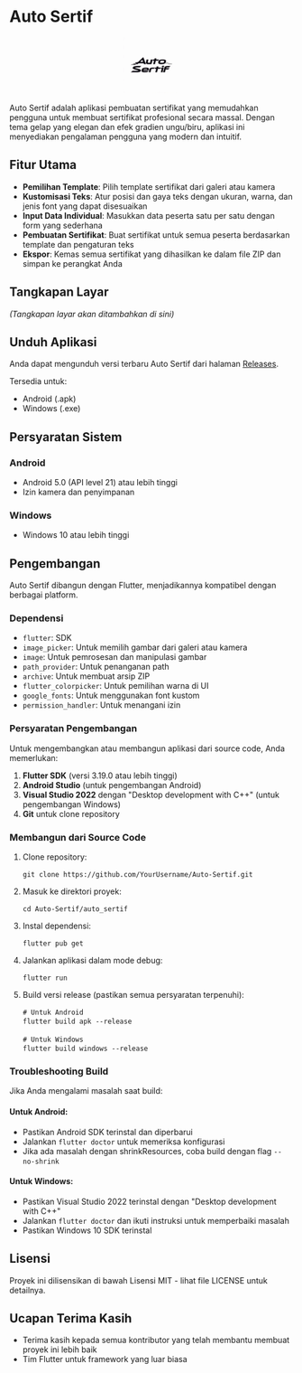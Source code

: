 # Auto Sertif

<p align="center">
  <img src="assets/logo.png" alt="Auto Sertif Logo" width="100" height="100">
</p>

Auto Sertif adalah aplikasi pembuatan sertifikat yang memudahkan pengguna untuk membuat sertifikat profesional secara massal. Dengan tema gelap yang elegan dan efek gradien ungu/biru, aplikasi ini menyediakan pengalaman pengguna yang modern dan intuitif.

## Fitur Utama

- **Pemilihan Template**: Pilih template sertifikat dari galeri atau kamera
- **Kustomisasi Teks**: Atur posisi dan gaya teks dengan ukuran, warna, dan jenis font yang dapat disesuaikan
- **Input Data Individual**: Masukkan data peserta satu per satu dengan form yang sederhana
- **Pembuatan Sertifikat**: Buat sertifikat untuk semua peserta berdasarkan template dan pengaturan teks
- **Ekspor**: Kemas semua sertifikat yang dihasilkan ke dalam file ZIP dan simpan ke perangkat Anda

## Tangkapan Layar

*(Tangkapan layar akan ditambahkan di sini)*

## Unduh Aplikasi

Anda dapat mengunduh versi terbaru Auto Sertif dari halaman [Releases](https://github.com/YourUsername/Auto-Sertif/releases).

Tersedia untuk:
- Android (.apk)
- Windows (.exe)

## Persyaratan Sistem

### Android
- Android 5.0 (API level 21) atau lebih tinggi
- Izin kamera dan penyimpanan

### Windows
- Windows 10 atau lebih tinggi

## Pengembangan

Auto Sertif dibangun dengan Flutter, menjadikannya kompatibel dengan berbagai platform.

### Dependensi

- `flutter`: SDK
- `image_picker`: Untuk memilih gambar dari galeri atau kamera
- `image`: Untuk pemrosesan dan manipulasi gambar
- `path_provider`: Untuk penanganan path
- `archive`: Untuk membuat arsip ZIP
- `flutter_colorpicker`: Untuk pemilihan warna di UI
- `google_fonts`: Untuk menggunakan font kustom
- `permission_handler`: Untuk menangani izin

### Persyaratan Pengembangan

Untuk mengembangkan atau membangun aplikasi dari source code, Anda memerlukan:

1. **Flutter SDK** (versi 3.19.0 atau lebih tinggi)
2. **Android Studio** (untuk pengembangan Android)
3. **Visual Studio 2022** dengan "Desktop development with C++" (untuk pengembangan Windows)
4. **Git** untuk clone repository

### Membangun dari Source Code

1. Clone repository:
   ```
   git clone https://github.com/YourUsername/Auto-Sertif.git
   ```

2. Masuk ke direktori proyek:
   ```
   cd Auto-Sertif/auto_sertif
   ```

3. Instal dependensi:
   ```
   flutter pub get
   ```

4. Jalankan aplikasi dalam mode debug:
   ```
   flutter run
   ```

5. Build versi release (pastikan semua persyaratan terpenuhi):
   ```
   # Untuk Android
   flutter build apk --release
   
   # Untuk Windows
   flutter build windows --release
   ```

### Troubleshooting Build

Jika Anda mengalami masalah saat build:

#### Untuk Android:
- Pastikan Android SDK terinstal dan diperbarui
- Jalankan `flutter doctor` untuk memeriksa konfigurasi
- Jika ada masalah dengan shrinkResources, coba build dengan flag `--no-shrink`

#### Untuk Windows:
- Pastikan Visual Studio 2022 terinstal dengan "Desktop development with C++"
- Jalankan `flutter doctor` dan ikuti instruksi untuk memperbaiki masalah
- Pastikan Windows 10 SDK terinstal

## Lisensi

Proyek ini dilisensikan di bawah Lisensi MIT - lihat file LICENSE untuk detailnya.

## Ucapan Terima Kasih

- Terima kasih kepada semua kontributor yang telah membantu membuat proyek ini lebih baik
- Tim Flutter untuk framework yang luar biasa
